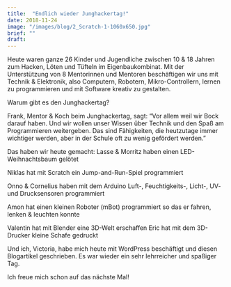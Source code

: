 ```yaml
---
title:  "Endlich wieder Junghackertag!"
date: 2018-11-24
image: "/images/blog/2_Scratch-1-1060x650.jpg"
brief: ""
draft: 
---
```




Heute waren ganze 26 Kinder und Jugendliche zwischen 10 & 18 Jahren zum Hacken, Löten und Tüfteln im Eigenbaukombinat. Mit der Unterstützung von 8 Mentorinnen und Mentoren beschäftigen wir uns mit Technik & Elektronik, also Computern, Robotern, Mikro-Controllern, lernen zu programmieren und mit Software kreativ zu gestalten.

Warum gibt es den Junghackertag?

Frank, Mentor & Koch beim Junghackertag, sagt: “Vor allem weil wir Bock darauf haben. Und wir wollen unser Wissen über Technik und den Spaß am Programmieren weitergeben. Das sind Fähigkeiten,
die heutzutage immer wichtiger werden, aber in der Schule oft zu wenig gefördert werden.”

Das haben wir heute gemacht:
Lasse & Morritz haben einen LED-Weihnachtsbaum gelötet

Niklas hat mit Scratch ein Jump-and-Run-Spiel programmiert

Onno & Cornelius haben mit dem Arduino Luft-, Feuchtigkeits-, Licht-, UV- und Drucksensoren programmiert

Amon hat einen kleinen Roboter (mBot) programmiert so das er fahren, lenken & leuchten konnte

Valentin hat mit Blender eine 3D-Welt erschaffen
Eric hat mit dem 3D-Drucker kleine Schafe gedruckt

Und ich, Victoria, habe mich heute mit WordPress beschäftigt und diesen Blogartikel geschrieben. Es war wieder ein sehr lehrreicher und spaßiger Tag.

Ich freue mich schon auf das nächste Mal!

